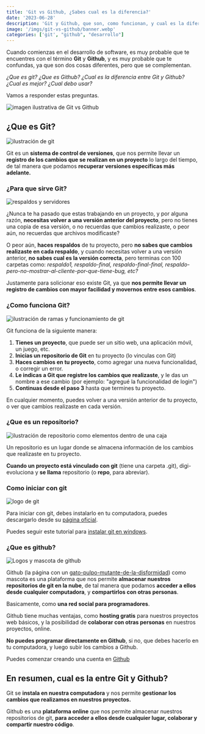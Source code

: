 ```yaml
---
title: 'Git vs Github, ¿Sabes cual es la diferencia?'
date: '2023-06-28'
description: 'Git y Github, que son, como funcionan, y cual es la diferencia entre ellos.'
image: '/imgs/git-vs-github/banner.webp'
categories: ['git', "github", "desarrollo"]
---
```


Cuando comienzas en el desarrollo de software, es muy probable que te encuentres con el término **Git** y **Github**, y es muy probable que te confundas, ya que son dos cosas diferentes, pero que se complementan.

*¿Que es git? ¿Que es Github? ¿Cual es la diferencia entre Git y Github? ¿Cual es mejor? ¿Cual debo usar?*

Vamos a responder estas preguntas.

![imagen ilustrativa de Git vs Github](/imgs/git-vs-github/vs.webp)

## ¿Que es Git?

![ilustración de git](/imgs/git-vs-github/que-es-git.webp)

Git es un **sistema de control de versiones**, que nos permite llevar un **registro de los cambios que se realizan en un proyecto** lo largo del tiempo, de tal manera que podamos **recuperar versiones específicas más adelante.**

### ¿Para que sirve Git?

![respaldos y servidores](/imgs/git-vs-github/para-que-sirve-git.webp)

¿Nunca te ha pasado que estas trabajando en un proyecto, y por alguna razón, **necesitas volver a una versión anterior del proyecto**, pero no tienes una copia de esa versión, o no recuerdas que cambios realizaste, o peor aún, no recuerdas que archivos modificaste?

O peor aún, **haces respaldos** de tu proyecto, pero **no sabes que cambios realizaste en cada respaldo**, y cuando necesitas volver a una versión anterior, **no sabes cual es la versión correcta**, pero terminas con 100 carpetas como: *respaldo1, respaldo-final, respaldo-final-final, respaldo-pero-no-mostrar-al-cliente-por-que-tiene-bug, etc?*

Justamente para solicionar eso existe Git, ya que **nos permite llevar un registro de cambios con mayor facilidad y movernos entre esos cambios**.

### ¿Como funciona Git?

![ilustración de ramas y funcionamiento de git](/imgs/git-vs-github/como-funciona-git.webp)

Git funciona de la siguiente manera:

1. **Tienes un proyecto**, que puede ser un sitio web, una aplicación móvil, un juego, etc.
2. **Inicias un repositorio de Git** en tu proyecto (lo vinculas con Git)
3. **Haces cambios en tu proyecto**, como agregar una nueva funcionalidad, o corregir un error.
4. **Le indicas a Git que registre los cambios que realizaste**, y le das un nombre a ese cambio (por ejemplo: "agregué la funcionalidad de login")
5. **Continuas desde el paso 3** hasta que termines tu proyecto.

En cualquier momento, puedes volver a una versión anterior de tu proyecto, o ver que cambios realizaste en cada versión.

### ¿Que es un repositorio?

![ilustración de repositorio como elementos dentro de una caja](/imgs/git-vs-github/que-es-un-repositorio.webp)

Un repositorio es un lugar donde se almacena información de los cambios que realizaste en tu proyecto.

**Cuando un proyecto está vinculado con git** (tiene una carpeta .git), digi-evoluciona y **se llama** repositorio (o **repo**, para abreviar).

### Como iniciar con git

![logo de git](/imgs/git-vs-github/git.webp)

Para iniciar con git, debes instalarlo en tu computadora, puedes descargarlo desde su [página oficial](https://git-scm.com/).

Puedes seguir este tutorial para [instalar git en windows](./instalar-git-windows.md).

### ¿Que es github?

![Logos y mascota de github](/imgs/git-vs-github/github-logo-pet.webp)

Github (la página con un [gato-pulpo-mutante-de-la-disformidad](https://cdn.svgporn.com/logos/github-octocat.svg)) como mascota es una plataforma que nos permite **almacenar nuestros repositorios de git en la nube**, de tal manera que podamos **acceder a ellos desde cualquier computadora**, y **compartirlos con otras personas**.

Basicamente, como **una red social para programadores**.

Github tiene muchas ventajas, como **hosting gratis** para nuestros proyectos web básicos, y la posibilidad de **colaborar con otras personas** en nuestros proyectos, online. 

**No puedes programar directamente en Github**, si no, que debes hacerlo en tu computadora, y luego subir los cambios a Github.

Puedes comenzar creando una cuenta en [Github](https://github.com/)

## En resumen, cual es la entre Git y Github?

Git se **instala en nuestra computadora** y nos permite **gestionar los cambios que realizamos en nuestros proyectos.**

Github es una **plataforma online** que nos permite almacenar nuestros repositorios de git, **para acceder a ellos desde cualquier lugar, colaborar y compartir nuestro código**.